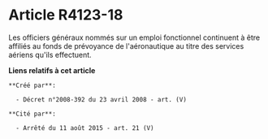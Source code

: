 # Article R4123-18

Les officiers généraux nommés sur un emploi fonctionnel continuent à être affiliés au fonds de prévoyance de l'aéronautique
au titre des services aériens qu'ils effectuent.

**Liens relatifs à cet article**

	**Créé par**:

	  - Décret n°2008-392 du 23 avril 2008 - art. (V)

	**Cité par**:

	  - Arrêté du 11 août 2015 - art. 21 (V)
